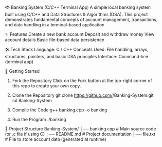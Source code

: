 💳 Banking System (C/C++ Terminal App)
A simple local banking system built using C/C++ and Data Structures & Algorithms (DSA).
This project demonstrates fundamental concepts of account management, transactions, and data handling in a terminal-based application.

✨ Features
Create a new bank account
Deposit and withdraw money
View account details
Basic file-based data persistence

🛠️ Tech Stack
Language: C / C++
Concepts Used: File handling, arrays, structures, pointers, and basic DSA principles
Interface: Command-line (terminal app)

🚀 Getting Started
1. Fork the Repository
Click on the Fork button at the top-right corner of this repo to create your own copy.

2. Clone the Repository
git clone https://github.com/<your-username>/Banking-System.git
cd Banking-System

3. Compile the Code
g++ banking.cpp -o banking

4. Run the Program
./banking

📂 Project Structure
Banking-System/
│── banking.cpp     # Main source code (or .c file if using C)
│── README.md       # Project documentation
│── file.txt    # File to store account data (generated at runtime)
